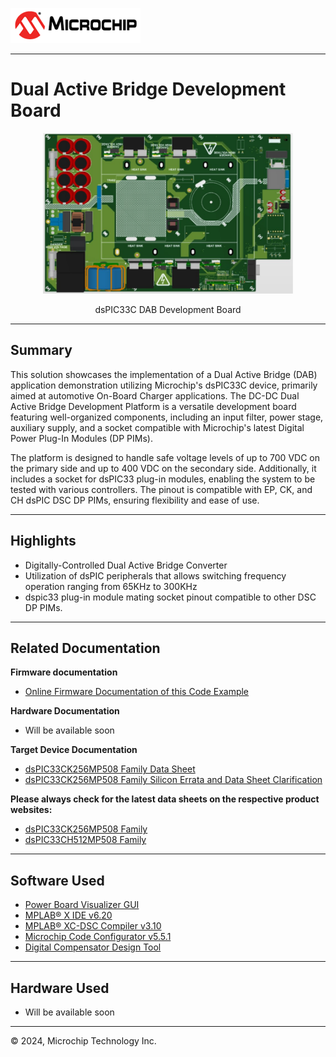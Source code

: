 

![image](images/microchip.png) 

--- 
# Dual Active Bridge Development Board

<p><center><a target="_blank" rel="nofollow">
<p>
<img src="images/DAB-board-front.jpg" alt="dsPIC33C DAB Development Board" width="400">
</a>
</center>
</p>

<p>
<center>
<a target="_blank" rel="nofollow">
dsPIC33C DAB Development Board
</a>
</center>
</p>


---

## Summary

This solution showcases the implementation of a Dual Active Bridge (DAB) application demonstration utilizing Microchip's dsPIC33C device, primarily aimed at automotive On-Board Charger applications. The DC-DC Dual Active Bridge Development Platform is a versatile development board featuring well-organized components, including an input filter, power stage, auxiliary supply, and a socket compatible with Microchip's latest Digital Power Plug-In Modules (DP PIMs).

The platform is designed to handle safe voltage levels of up to 700 VDC on the primary side and up to 400 VDC on the secondary side. Additionally, it includes a socket for dsPIC33 plug-in modules, enabling the system to be tested with various controllers. The pinout is compatible with EP, CK, and CH dsPIC DSC DP PIMs, ensuring flexibility and ease of use.

---

## Highlights
 - Digitally-Controlled Dual Active Bridge Converter
 - Utilization of dsPIC peripherals that allows switching frequency operation ranging from 65KHz to 300KHz
 - dspic33 plug-in module mating socket pinout compatible to other DSC DP PIMs.

---

## Related Documentation

__Firmware documentation__

- [Online Firmware Documentation of this Code Example](https://microchip-pic-avr-examples.github.io/dspic33ck-power-dcdc-dual-active-bridge-development-platform/)

__Hardware Documentation__

- Will be available soon

__Target Device Documentation__

- [dsPIC33CK256MP508 Family Data Sheet](https://www.microchip.com/70005349)
- [dsPIC33CK256MP508 Family Silicon Errata and Data Sheet Clarification](https://www.microchip.com/80000796)

__Please always check for the latest data sheets on the respective product websites:__

- [dsPIC33CK256MP508 Family](https://www.microchip.com/dsPIC33CK256MP508)
- [dsPIC33CH512MP508 Family](https://www.microchip.com/dsPIC33CH512MP508)

---

## Software Used

- [Power Board Visualizer GUI](https://www.microchip.com/en-us/software-library/power_board_visualizer)
- [MPLAB&reg; X IDE v6.20](https://www.microchip.com/en-us/tools-resources/develop/mplab-x-ide)
- [MPLAB&reg; XC-DSC Compiler v3.10](https://www.microchip.com/en-us/tools-resources/develop/mplab-xc-compilers/xc-dsc)
- [Microchip Code Configurator v5.5.1](https://www.microchip.com/mplab/mplab-code-configurator)
- [Digital Compensator Design Tool](https://www.microchip.com/developmenttools/ProductDetails/DCDT)

---

## Hardware Used

- Will be available soon

---

&copy; 2024, Microchip Technology Inc.

